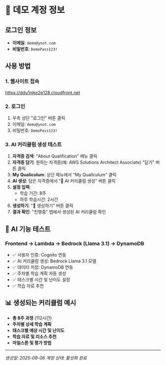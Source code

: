 # 🎯 데모 계정 정보

## 로그인 정보
- **이메일**: `demo@ynot.com`
- **비밀번호**: `DemoPass123!`

## 사용 방법

### 1. 웹사이트 접속
https://ddu1njke2p128.cloudfront.net

### 2. 로그인
1. 우측 상단 "로그인" 버튼 클릭
2. 이메일: `demo@ynot.com`
3. 비밀번호: `DemoPass123!`

### 3. AI 커리큘럼 생성 테스트
1. **자격증 검색**: "About Qualification" 메뉴 클릭
2. **자격증 담기**: 원하는 자격증(예: AWS Solutions Architect Associate) "담기" 버튼 클릭
3. **My Qualiculum**: 상단 메뉴에서 "My Qualiculum" 클릭
4. **AI 생성**: 담은 자격증에서 "🤖 AI 커리큘럼 생성" 버튼 클릭
5. **설정 입력**:
   - 학습 기간: 8주
   - 하루 학습시간: 2시간
6. **생성하기**: "🤖 생성하기" 버튼 클릭
7. **결과 확인**: "진행중" 탭에서 생성된 AI 커리큘럼 확인

## 🤖 AI 기능 테스트

### Frontend → Lambda → Bedrock (Llama 3.1) → DynamoDB
- ✅ 사용자 인증: Cognito 연동
- ✅ AI 커리큘럼 생성: Bedrock Llama 3.1 모델
- ✅ 데이터 저장: DynamoDB 연동
- ✅ 주차별 학습 계획 자동 생성
- ✅ 태스크별 시간 및 난이도 설정
- ✅ 학습 자료 추천

## 📊 생성되는 커리큘럼 예시
- **총 8주 과정** (112시간)
- **주차별 상세 학습 계획**
- **태스크별 예상 시간 및 난이도**
- **학습 자료 및 리소스 추천**
- **마일스톤 및 평가 방법**

---
*생성일: 2025-09-06*
*계정 상태: 활성화 완료*
